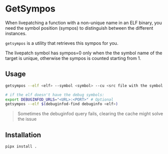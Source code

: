 # GetSympos

When livepatching a function with a non-unique name in an ELF binary, you need
the symbol position (sympos) to distinguish between the different instances.

`getsympos` is a utility that retrieves this sympos for you.

The livepatch symbol has sympos=0 only when the the symbol name of the target
is unique, otherwise the sympos is counted starting from 1.

## Usage

```sh
getsympos --elf <elf> --symbol <symbol> --cu <src file with the symbol definition>

# if the elf doesn't have the debug symbols:
export DEBUGINFOD_URLS="<URL>:<PORT>" # Optional
getsympos --elf $(debuginfod-find debuginfo <elf>) 
```

> Sometimes the debuginfod query fails, clearing the cache might solve the
> issue

## Installation

```
pipx install .
```
